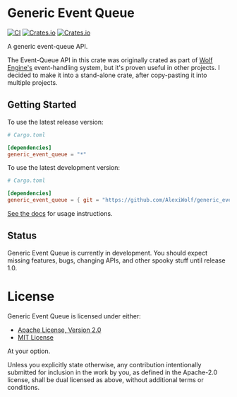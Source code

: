 # Generic Event Queue 

[![CI](https://github.com/AlexiWolf/event_queue/actions/workflows/ci.yml/badge.svg)](https://github.com/AlexiWolf/event_queue/actions/workflows/ci.yml)
[![Crates.io](https://img.shields.io/crates/l/generic_event_queue)](https://github.com/AlexiWolf/event_queue#license)
[![Crates.io](https://img.shields.io/crates/v/generic_event_queue)](https://crates.io/crates/generic_event_queue)

A generic event-queue API.

The Event-Queue API in this crate was originally crated as part of
[Wolf Engine's](https://crates.io/crates/wolf_engine) event-handling system, 
but it's proven useful in other projects.  I decided to make it into a 
stand-alone crate, after copy-pasting it into multiple projects.

## Getting Started

To use the latest release version:

```TOML
# Cargo.toml

[dependencies]
generic_event_queue = "*"
```

To use the latest development version:

```TOML
# Cargo.toml

[dependencies]
generic_event_queue = { git = "https://github.com/AlexiWolf/generic_event_queue" }
```

[See the docs](https://docs.rs/generic_event_queue/latest/generic_event_queue/)
for usage instructions.

## Status

Generic Event Queue is currently in development.  You should expect missing 
features, bugs, changing APIs, and other spooky stuff until release 1.0.

# License

Generic Event Queue is licensed under either:

- [Apache License, Version 2.0](LICENSE-APACHE)
- [MIT License](LICENSE-MIT)

At your option.

Unless you explicitly state otherwise, any contribution intentionally 
submitted for inclusion in the work by you, as defined in the Apache-2.0 
license, shall be dual licensed as above, without additional terms or 
conditions.

